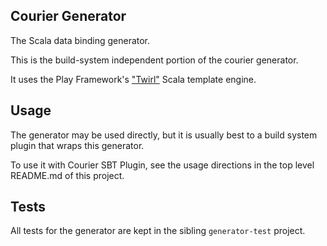 Courier Generator
-----------------

The Scala data binding generator.

This is the build-system independent portion of the courier generator.

It uses the Play Framework's
["Twirl"](https://www.playframework.com/documentation/2.0/ScalaTemplates) Scala template engine.

Usage
-----

The generator may be used directly, but it is usually best to a build system plugin that wraps
this generator.

To use it with Courier SBT Plugin, see the usage directions in the top level README.md of this
project.

Tests
-----

All tests for the generator are kept in the sibling `generator-test` project.
